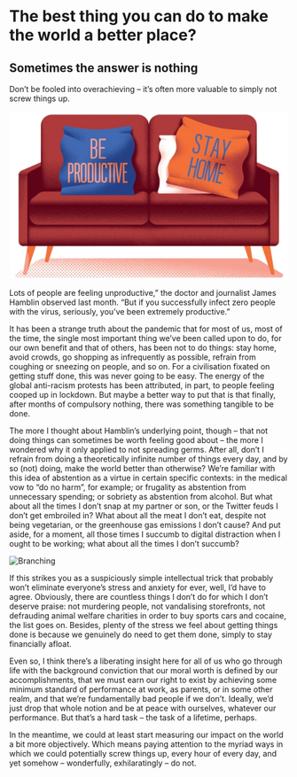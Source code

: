 # The best thing you can do to make the world a better place? 
## Sometimes the answer is nothing

Don’t be fooled into overachieving – it’s often more valuable to simply not screw things up.

![Branching](stay.jpg)

Lots of people are feeling unproductive,” the doctor and journalist James Hamblin observed last month. “But if you successfully infect zero people with the virus, seriously, you’ve been extremely productive.”

It has been a strange truth about the pandemic that for most of us, most of the time, the single most important thing we’ve been called upon to do, for our own benefit and that of others, has been not to do things: stay home, avoid crowds, go shopping as infrequently as possible, refrain from coughing or sneezing on people, and so on. For a civilisation fixated on getting stuff done, this was never going to be easy. The energy of the global anti-racism protests has been attributed, in part, to people feeling cooped up in lockdown. But maybe a better way to put that is that finally, after months of compulsory nothing, there was something tangible to be done.

The more I thought about Hamblin’s underlying point, though – that not doing things can sometimes be worth feeling good about – the more I wondered why it only applied to not spreading germs. After all, don’t I refrain from doing a theoretically infinite number of things every day, and by so (not) doing, make the world better than otherwise? We’re familiar with this idea of abstention as a virtue in certain specific contexts: in the medical vow to “do no harm”, for example; or frugality as abstention from unnecessary spending; or sobriety as abstention from alcohol. But what about all the times I don’t snap at my partner or son, or the Twitter feuds I don’t get embroiled in? What about all the meat I don’t eat, despite not being vegetarian, or the greenhouse gas emissions I don’t cause? And put aside, for a moment, all those times I succumb to digital distraction when I ought to be working; what about all the times I don’t succumb?

![Branching](stay1.jpg)

If this strikes you as a suspiciously simple intellectual trick that probably won’t eliminate everyone’s stress and anxiety for ever, well, I’d have to agree. Obviously, there are countless things I don’t do for which I don’t deserve praise: not murdering people, not vandalising storefronts, not defrauding animal welfare charities in order to buy sports cars and cocaine, the list goes on. Besides, plenty of the stress we feel about getting things done is because we genuinely do need to get them done, simply to stay financially afloat.

Even so, I think there’s a liberating insight here for all of us who go through life with the background conviction that our moral worth is defined by our accomplishments, that we must earn our right to exist by achieving some minimum standard of performance at work, as parents, or in some other realm, and that we’re fundamentally bad people if we don’t. Ideally, we’d just drop that whole notion and be at peace with ourselves, whatever our performance. But that’s a hard task – the task of a lifetime, perhaps.

In the meantime, we could at least start measuring our impact on the world a bit more objectively. Which means paying attention to the myriad ways in which we could potentially screw things up, every hour of every day, and yet somehow – wonderfully, exhilaratingly – do not.
